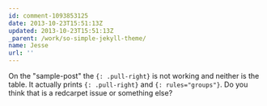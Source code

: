 ```yaml
---
id: comment-1093853125
date: 2013-10-23T15:51:13Z
updated: 2013-10-23T15:51:13Z
_parent: /work/so-simple-jekyll-theme/
name: Jesse
url: ''
---
```


On the "sample-post" the `{: .pull-right}` is not working and neither is the
table. It actually prints `{: .pull-right}` and `{: rules="groups"}`. Do you
think that is a redcarpet issue or something else?
